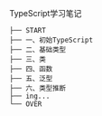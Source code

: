 TypeScript学习笔记

    ├── START
    ├── 一、初始TypeScript
    ├── 二、基础类型
    ├── 三、类
    ├── 四、函数
    ├── 五、泛型
    ├── 六、类型推断
    ├── ing...
    └── OVER